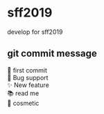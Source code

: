 # sff2019

develop for sff2019

## git commit message

:tada: first commit<br>
:bug: Bug support<br>
:sparkles: New feature<br>
:books: read me<br>
:lipstick: cosmetic
